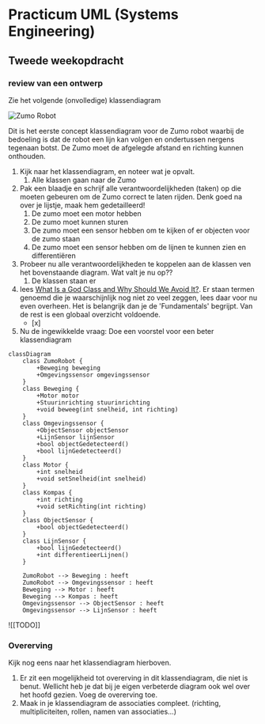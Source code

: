 # Practicum UML (Systems Engineering)

## Tweede weekopdracht

### review van een ontwerp

Zie het volgende (onvolledige) klassendiagram

![Zumo Robot](https://brightspace.hhs.nl//content/enforced/18061-H-NSE-SE-22_2022_VT/godclass.png?_&d2lSessionVal=2HDGbzDfXnle9bPF80Gpw0c49&ou=18061 "Zumo Robot")  


Dit is het eerste concept klassendiagram voor de Zumo robot waarbij de bedoeling is dat de robot een lijn kan volgen en ondertussen nergens tegenaan botst. De Zumo moet de afgelegde afstand en richting kunnen onthouden.

1.  Kijk naar het klassendiagram, en noteer wat je opvalt.
	1. Alle klassen gaan naar de Zumo
2.  Pak een blaadje en schrijf alle verantwoordelijkheden (taken) op die moeten gebeuren om de Zumo correct te laten rijden. Denk goed na over je lijstje, maak hem gedetailleerd!
	1. De zumo moet een motor hebben
	2. De zumo moet kunnen sturen
	3. De zumo moet een sensor hebben om te kijken of er objecten voor de zumo staan 
	4. De zumo moet een sensor hebben om de lijnen te kunnen zien en differentiëren 
3.  Probeer nu alle verantwoordelijkheden te koppelen aan de klassen ven het bovenstaande diagram. Wat valt je nu op??
	1. De klassen staan er
4.  lees [What Is a God Class and Why Should We Avoid It?](https://linearb.io/blog/what-is-a-god-class/). Er staan termen genoemd die je waarschijnlijk nog niet zo veel zeggen, lees daar voor nu even overheen. Het is belangrijk dan je de 'Fundamentals' begrijpt. Van de rest is een globaal overzicht voldoende.
	- [x] 
1.  Nu de ingewikkelde vraag: Doe een voorstel voor een beter klassendiagram
```mermaid
classDiagram
    class ZumoRobot {
        +Beweging beweging
        +Omgevingssensor omgevingssensor
    }
    class Beweging {
        +Motor motor
        +Stuurinrichting stuurinrichting
        +void beweeg(int snelheid, int richting)
    }
    class Omgevingssensor {
        +ObjectSensor objectSensor
        +LijnSensor lijnSensor
        +bool objectGedetecteerd()
        +bool lijnGedetecteerd()
    }
    class Motor {
        +int snelheid
        +void setSnelheid(int snelheid)
    }
    class Kompas {
        +int richting
        +void setRichting(int richting)
    }
    class ObjectSensor {
        +bool objectGedetecteerd()
    }
    class LijnSensor {
        +bool lijnGedetecteerd()
        +int differentieerLijnen()
    }

    ZumoRobot --> Beweging : heeft
    ZumoRobot --> Omgevingssensor : heeft
    Beweging --> Motor : heeft
    Beweging --> Kompas : heeft
    Omgevingssensor --> ObjectSensor : heeft
    Omgevingssensor --> LijnSensor : heeft
```
![[TODO]]

### Overerving

Kijk nog eens naar het klassendiagram hierboven.

1.  Er zit een mogelijkheid tot overerving in dit klassendiagram, die niet is benut. Wellicht heb je dat bij je eigen verbeterde diagram ook wel over het hoofd gezien. Voeg de overerving toe.
2.  Maak in je klassendiagram de associaties compleet. (richting, multipliciteiten, rollen, namen van associaties…)
